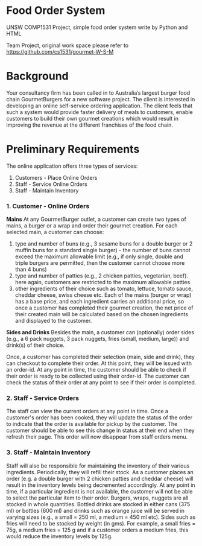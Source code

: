 # Food Order System
UNSW COMP1531 Project, simple food order system write by Python and HTML

Team Project, original work space please refer to https://github.com/cs1531/gourmet-W-S-M

# Background

Your consultancy firm has been called in to Australia’s largest burger food chain GourmetBurgers for a new software project.   The client is interested in developing an online self-service ordering application.    The client feels that such a system would provide faster delivery of meals to customers, enable customers to build their own gourmet creations which would result in improving the revenue at the different franchises of the food chain.

# Preliminary Requirements

The online application offers three types of services:

 1. Customers - Place Online Orders
 2. Staff - Service Online Orders
 3. Staff  - Maintain Inventory

### 1. Customer - Online Orders

**Mains**
At any GourmetBurger outlet, a customer can create two types of mains, a burger or a wrap and order their gourmet creation.  For each selected main, a customer can choose:

1. type and number of buns (e.g., 3 sesame buns for a double burger or 2 muffin buns for a standard single burger) - the number of buns cannot exceed the maximum allowable     limit (e.g., if only single, double and triple burgers are permitted, then the customer cannot choose more than 4 buns)
3. type and number of patties (e.g., 2 chicken patties, vegetarian, beef). here again, customers are restricted to the maximum allowable patties
 4. other ingredients of their choice such as tomato, lettuce, tomato sauce, cheddar cheese, swiss cheese etc.
Each of the mains (burger or wrap) has a base price, and each ingredient carries an additional price, so once a customer has completed their gourmet creation, the net price of their created main will be calculated based on the chosen ingredients and displayed to the customer.

**Sides and Drinks**
Besides the main, a customer can (optionally) order sides (e.g., a 6 pack nuggets, 3 pack nuggets, fries (small, medium, large)) and drink(s) of their choice.

Once, a customer has completed their selection (main, side and drink), they can checkout to complete their order. At this point, they will be issued with an order-id.  At any point in time, the customer should be able to check if their order is ready to be collected using their order-id.  The customer can check the status of their order at any point to see if their order is completed.

### 2. Staff - Service Orders

The staff can view the current orders at any point in time.  Once a customer's order has been cooked, they will update the status of the order to indicate that the order is available for pickup by the customer.  The customer should be able to see this change in status at their end when they refresh their page. This order will now disappear from staff orders menu.

### 3. Staff - Maintain Inventory
Staff will also be responsible for maintaining the inventory of their various ingredients.   Periodically, they will refill their stock.  As a customer places an order (e.g. a double burger with 2 chicken patties and cheddar cheese) will result in the inventory levels being decremented accordingly.  At any point in time, if a particular ingredient is not available, the customer will not be able to select the particular item to their order.
Burgers, wraps, nuggets are all stocked in whole quantities.
Bottled drinks are stocked in either cans (375 ml) or bottles (600 ml) and drinks such as orange juice will be served in varying sizes (e.g., a small = 250 ml, a medium = 450 ml etc).
Sides such as fries will need to be stocked by weight (in gms). For example, a small fries = 75g, a medium fries = 125 g and if a customer orders a medium fries, this would reduce the inventory levels by 125g.
